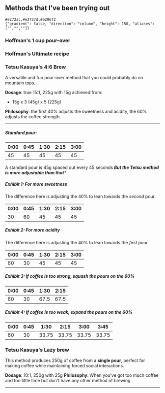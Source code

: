 ## Methods that I've been trying out

```palette
#e272ac,#e2727d,#e29672
{"gradient": false, "direction": "column", "height": 150, "aliases": ["","",""]}
```

### Hoffman's 1 cup pour-over

### Hoffman's Ultimate recipe
### Tetsu Kasuya's 4:6 Brew
A versatile and fun pour-over method that you could probably do on mountain tops.

**Dosage**: true 15:1, 225g with 15g
achieved from:
- 15g 
	x 3 (45g) 
	x 5 (225g)

**Philosophy**: the first 40% adjusts the sweetness and acidity, the 60% adjusts the coffee strength.
______
##### Standard pour:

| 0:00 | 0:45 | 1:30 | 2:15 | 3:00 |
| ---- | ---- | ---- | ---- | ---- |
| 45   | 45   | 45   | 45   | 45   |

A standard pour is 45g spaced out every 45 seconds
_**But the Tetsu method is more adjustable than that***_
##### Exhibit 1: For more sweetness
The difference here is adjusting the 40% to lean towards the _second_ pour.

| 0:00 | 0:45 | 1:30 | 2:15 | 3:00 |
| ---- | ---- | ---- | ---- | ---- |
| 30   | 60   | 45   | 45   | 45   |

##### Exhibit 2: For more acidity 
The difference here is adjusting the 40% to lean towards the _first_ pour

| 0:00 | 0:45 | 1:30 | 2:15 | 3:00 |
| ---- | ---- | ---- | ---- | ---- |
| 60   | 30   | 45   | 45   | 45   |

##### Exhibit 3: If coffee is too strong, squash the pours on the 60%

| 0:00 | 0:45 | 1:30 | 2:15 |
| ---- | ---- | ---- | ---- |
| 60   | 30   | 67.5 | 67.5 |
##### Exhibit 4: If coffee is too weak, expand the pours on the 60%
| 0:00 | 0:45 | 1:30  | 2:15  | 3:00  | 3:45  |
| ---- | ---- | ----- | ----- | ----- | ----- |
| 60   | 30   | 33.75 | 33.75 | 33.75 | 33.75 |
### Tetsu Kasuya's Lazy brew
This method produces 250g of coffee from a **single pour**, perfect for making coffee while maintaining forced social interactions.

**Dosage**: 10:1, 250g with 25g
**Philosophy**: When you've got too much coffee and too little time but don't have any other method of brewing.

________

